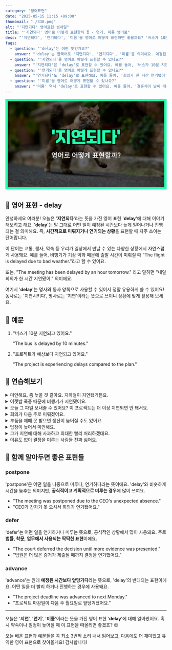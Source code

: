 ```yaml
---
category: "영어표현"
date: "2025-05-15 11:15 +09:00"
thumbnail: "./338.png"
alt: "'지연되다' 영어표현 썸네일"
title: "'지연되다' 영어로 어떻게 표현할까 ⏳ - 연기, 미룸 영어로"
desc: "'지연되다', '연기되다', '미룸'을 영어로 어떻게 표현하면 좋을까요? '버스가 10분 지연되고 있어요', '회의가 한 시간 연기됐어' 등을 영어로 표현하는 법을 배워봅시다. 다양한 예문을 통해서 연습하고 본인의 표현으로 만들어 보세요."
faqs:
  - question: "'delay'는 어떤 뜻인가요?"
    answer: "'delay'는 한국어로 '지연되다', '연기되다', '미룸'을 의미해요. 예정된 시간보다 늦어지는 상황에서 주로 사용된답니다."
  - question: "'지연되다'을 영어로 어떻게 표현할 수 있나요?"
    answer: "'지연되다'은 'delay'로 표현할 수 있어요. 예를 들어, '버스가 10분 지연되고 있어요'는 'The bus is delayed by 10 minutes.'라고 해요."
  - question: "'연기되다'를 영어로 어떻게 표현할 수 있나요?"
    answer: "'연기되다'도 'delay'로 표현해요. 예를 들어, '회의가 한 시간 연기됐어'는 'The meeting has been delayed by an hour.'라고 말할 수 있어요."
  - question: "'미룸'을 영어로 어떻게 표현할 수 있나요?"
    answer: "'미룸' 역시 'delay'로 표현할 수 있어요. 예를 들어, '결혼식이 날씨 때문에 미뤄졌어요'는 'The wedding was delayed because of the weather.'라고 해요."
---
```


!['지연' 영어표현 썸네일](./338.png)

## 🌟 영어 표현 - delay

안녕하세요 여러분! 오늘은 '**지연되다**'라는 뜻을 가진 영어 표현 '**delay**'에 대해 이야기해보려고 해요. '**delay**'는 말 그대로 어떤 일이 예정된 시간보다 늦게 일어나거나 진행되는 걸 의미해요. 즉, **시간적으로 미뤄지거나 연기되는 상황**을 표현할 때 자주 쓰이는 단어랍니다.

<script async src="https://pagead2.googlesyndication.com/pagead/js/adsbygoogle.js?client=ca-pub-1465612013356152"
     crossorigin="anonymous"></script>
<!-- engple-horizontal-ad -->

<ins class="adsbygoogle"
     style="display:block"
     data-ad-client="ca-pub-1465612013356152"
     data-ad-slot="2106896038"
     data-ad-format="auto"
     data-full-width-responsive="true"></ins>

<script>
     (adsbygoogle = window.adsbygoogle || []).push({});
</script>

이 단어는 교통, 행사, 약속 등 우리가 일상에서 만날 수 있는 다양한 상황에서 자연스럽게 사용돼요. 예를 들어, 비행기가 기상 악화 때문에 출발 시간이 미뤄질 때 “The flight is delayed due to bad weather.”라고 할 수 있어요.

또는, "The meeting has been delayed by an hour tomorrow." 라고 말하면 "내일 회의가 한 시간 지연됐어." 의미에요.

여기서 '**delay**'는 명사와 동사 양쪽으로 사용할 수 있어서 정말 유용하게 쓸 수 있어요! 동사로는 '지연시키다', 명사로는 '지연'이라는 뜻으로 쓰이니 상황에 맞게 활용해 보세요.

## 📖 예문

1. "버스가 10분 지연되고 있어요."

   "The bus is delayed by 10 minutes."

2. "프로젝트가 예상보다 지연되고 있어요."

   "The project is experiencing delays compared to the plan."

## 💬 연습해보기

<details>
<summary>미안해요, 좀 늦을 것 같아요. 지하철이 지연됐거든요.</summary>
<span>Sorry, I'm going to be a little late. There was a delay on the subway.</span>
</details>

<details>
<summary>어젯밤 폭풍 때문에 비행기가 지연됐어요.</summary>
<span>My flight got delayed because of the storm last night.</span>
</details>

<details>
<summary>오늘 그 파일 보내줄 수 있어요? 이 프로젝트는 더 이상 지연되면 안 돼서요.</summary>
<span>Can you send that file to me today? I don't want any more delays on this project.</span>
</details>

<details>
<summary>회의가 다음 주로 미뤄졌어요.</summary>
<span>The meeting's been delayed until next week.</span>
</details>

<details>
<summary>부품을 제때 못 받으면 생산이 늦어질 수도 있어요.</summary>
<span>Production might be delayed if we don't get those parts <a href="/blog/vocab-1/043.on-time/">on time</a>.</span>
</details>

<details>
<summary>답장이 늦어서 미안해요.</summary>
<span>Sorry for the delay in <a href="/blog/in-english/043.get-back-to/">getting back to</a> you.</span>
</details>

<details>
<summary>그가 지연에 대해 사과하고 최대한 빨리 처리하겠대요.</summary>
<span>He apologized for the delay and said he'd handle it ASAP.</span>
</details>

<details>
<summary>이유도 없이 결정을 미루는 사람들 진짜 싫어요.</summary>
<span>I hate when people delay <a href="/blog/vocab-1/010.make-a-decision/">making a decision</a> for no reason.</span>
</details>

## 🤝 함께 알아두면 좋은 표현들

### postpone

'postpone'은 어떤 일을 나중으로 미루다, 연기하다라는 뜻이에요. 'delay'와 비슷하게 시간을 늦추는 의미지만, **공식적이고 계획적으로 미루는 경우**에 많이 쓰여요.

- "The meeting was postponed due to the CEO's unexpected absence."
- "CEO가 갑자기 못 오셔서 회의가 연기됐어요."

### defer

'defer'는 어떤 일을 연기하거나 미루는 뜻으로, 공식적인 상황에서 많이 사용돼요. 주로 **법률, 학문, 업무에서 사용되는 딱딱한 표현**이에요.

- "The court deferred the decision until more evidence was presented."
- "법원은 더 많은 증거가 제출될 때까지 결정을 연기했어요."

### advance

'advance'는 원래 **예정된 시간보다 앞당기다**라는 뜻으로, 'delay'의 반대되는 표현이에요. 어떤 일을 더 빨리 하거나 진행하는 경우에 사용돼요.

- "The project deadline was advanced to next Monday."
- "프로젝트 마감일이 다음 주 월요일로 앞당겨졌어요."

---

오늘은 '**지연**', '**연기**', '**미룸**'이라는 뜻을 가진 영어 표현 '**delay**'에 대해 알아봤어요. 혹시 약속이나 일정이 늦어질 때 이 표현을 떠올리면 좋겠죠? 😊

오늘 배운 표현과 예문들을 꼭 최소 3번씩 소리 내서 읽어보고, 다음에도 더 재미있고 유익한 영어 표현으로 찾아올게요! 감사합니다!
